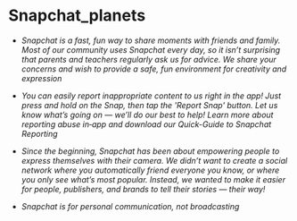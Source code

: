 # Snapchat_planets

+  *Snapchat is a fast, fun way to share moments with friends and family. Most of our community uses Snapchat every day, so it isn’t surprising that parents and teachers regularly ask us for advice. We share your concerns and wish to provide a safe, fun environment for creativity and expression*

+  *You can easily report inappropriate content to us right in the app! Just press and hold on the Snap, then tap the 'Report Snap' button. Let us know what’s going on — we’ll do our best to help! Learn more about reporting abuse in‑app and download our Quick-Guide to Snapchat Reporting*

+  *Since the beginning, Snapchat has been about empowering people to express themselves with their camera. We didn’t want to create a social network where you automatically friend everyone you know, or where you only see what’s most popular. Instead, we wanted to make it easier for people, publishers, and brands to tell their stories — their way!*

+  *Snapchat is for personal communication, not broadcasting*
